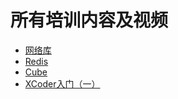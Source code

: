 # 所有培训内容及视频

- [网络库](/training/net.html)
- [Redis](/training/newlife.redis.html)
- [Cube](/training/newlife.cube.html)
- [XCoder入门（一）](/training/xcode-get-start-1.html)
